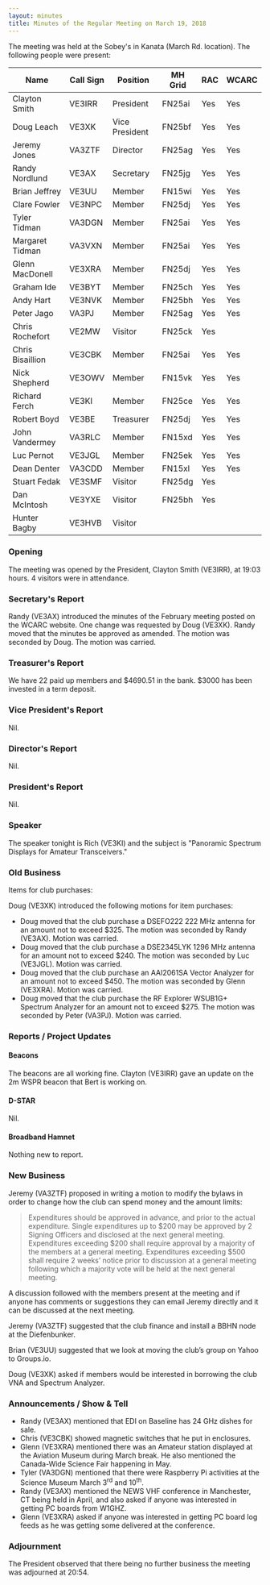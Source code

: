 ```yaml
---
layout: minutes
title: Minutes of the Regular Meeting on March 19, 2018
---
```


The meeting was held at the Sobey's in Kanata (March Rd. location).
The following people were present:

| Name                   | Call Sign  | Position         | MH Grid | RAC | WCARC |
|------------------------|------------|------------------|---------|-----|-------|
| Clayton Smith          | VE3IRR     | President        | FN25ai  | Yes | Yes   |
| Doug Leach             | VE3XK      | Vice President   | FN25bf  | Yes | Yes   |
| Jeremy Jones           | VA3ZTF     | Director         | FN25ag  | Yes | Yes   |
| Randy Nordlund         | VE3AX      | Secretary        | FN25jg  | Yes | Yes   |
| Brian Jeffrey          | VE3UU      | Member           | FN15wi  | Yes | Yes   |
| Clare Fowler           | VE3NPC     | Member           | FN25dj  | Yes | Yes   |
| Tyler Tidman           | VA3DGN     | Member           | FN25ai  | Yes | Yes   |
| Margaret Tidman        | VA3VXN     | Member           | FN25ai  | Yes | Yes   |
| Glenn MacDonell        | VE3XRA     | Member           | FN25dj  | Yes | Yes   |
| Graham Ide             | VE3BYT     | Member           | FN25ch  | Yes | Yes   |
| Andy Hart              | VE3NVK     | Member           | FN25bh  | Yes | Yes   |
| Peter Jago             | VA3PJ      | Member           | FN25ag  | Yes | Yes   |
| Chris Rochefort        | VE2MW      | Visitor          | FN25ck  | Yes |       |
| Chris Bisaillion       | VE3CBK     | Member           | FN25ai  | Yes | Yes   |
| Nick Shepherd          | VE3OWV     | Member           | FN15vk  | Yes | Yes   |
| Richard Ferch          | VE3KI      | Member           | FN25ce  | Yes | Yes   |
| Robert Boyd            | VE3BE      | Treasurer        | FN25dj  | Yes | Yes   |
| John Vandermey         | VA3RLC     | Member           | FN15xd  | Yes | Yes   |
| Luc Pernot             | VE3JGL     | Member           | FN25ek  | Yes | Yes   |
| Dean Denter            | VA3CDD     | Member           | FN15xl  | Yes | Yes   |
| Stuart Fedak           | VE3SMF     | Visitor          | FN25dg  | Yes |       |
| Dan McIntosh           | VE3YXE     | Visitor          | FN25bh  | Yes |       |
| Hunter Bagby           | VE3HVB     | Visitor          |         |     |       |

### Opening

The meeting was opened by the President, Clayton Smith (VE3IRR), at 19:03 hours.
4 visitors were in attendance.

### Secretary's Report

Randy (VE3AX) introduced the minutes of the February meeting posted on the WCARC website. One change was requested by Doug (VE3XK).
Randy moved that the minutes be approved as amended. The motion was seconded by Doug.
The motion was carried.

### Treasurer's Report

We have 22 paid up members and $4690.51 in the bank. $3000 has been invested in a term deposit.

### Vice President's Report

Nil.

### Director's Report

Nil.

### President's Report

Nil.

### Speaker

The speaker tonight is Rich (VE3KI) and the subject is "Panoramic Spectrum Displays for Amateur Transceivers."

### Old Business

Items for club purchases:

Doug (VE3XK) introduced the following motions for item purchases:

* Doug moved that the club purchase a DSEFO222 222 MHz antenna for an amount not to exceed $325. The motion was seconded by Randy (VE3AX). Motion was carried.
* Doug moved that the club purchase a DSE2345LYK 1296 MHz antenna for an amount not to exceed $240. The motion was seconded by Luc (VE3JGL). Motion was carried.
* Doug moved that the club purchase an AAI2061SA Vector Analyzer for an amount not to exceed $450. The motion was seconded by Glenn (VE3XRA). Motion was carried.
* Doug moved that the club purchase the RF Explorer WSUB1G+ Spectrum Analyzer for an amount not to exceed $275. The motion was seconded by Peter (VA3PJ). Motion was carried.

### Reports / Project Updates

#### Beacons

The beacons are all working fine.
Clayton (VE3IRR) gave an update on the 2m WSPR beacon that Bert is working on.

#### D-STAR

Nil.

#### Broadband Hamnet

Nothing new to report.

### New Business

Jeremy (VA3ZTF) proposed in writing a motion to modify the bylaws in order to change how the club can spend money and the amount limits:

> Expenditures should be approved in advance, and prior to the actual expenditure. Single expenditures up to $200 may be approved by 2 Signing Officers and disclosed at the next general meeting. Expenditures exceeding $200 shall require approval by a majority of the members at a general meeting. Expenditures exceeding $500 shall require 2 weeks’ notice prior to discussion at a general meeting following which a majority vote will be held at the next general meeting.

A discussion followed with the members present at the meeting and if anyone has comments or suggestions they can email Jeremy directly and it can be discussed at the next meeting.

Jeremy (VA3ZTF) suggested that the club finance and install a BBHN node at the Diefenbunker.

Brian (VE3UU) suggested that we look at moving the club’s group on Yahoo to Groups.io.

Doug (VE3XK) asked if members would be interested in borrowing the club VNA and Spectrum Analyzer.

### Announcements / Show & Tell

* Randy (VE3AX) mentioned that EDI on Baseline has 24 GHz dishes for sale.
* Chris (VE3CBK) showed magnetic switches that he put in enclosures.
* Glenn (VE3XRA) mentioned there was an Amateur station displayed at the Aviation Museum during March break. He also mentioned the Canada-Wide Science Fair happening in May.
* Tyler (VA3DGN) mentioned that there were Raspberry Pi activities at the Science Museum March 3<sup>rd</sup> and 10<sup>th</sup>.
* Randy (VE3AX) mentioned the NEWS VHF conference in Manchester, CT being held in April, and also asked if anyone was interested in getting PC boards from W1GHZ.
* Glenn (VE3XRA) asked if anyone was interested in getting PC board log feeds as he was getting some delivered at the conference.

### Adjournment

The President observed that there being no further business the meeting was
adjourned at 20:54.
